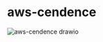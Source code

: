 # aws-cendence

![aws-cendence drawio](https://github.com/user-attachments/assets/b7650a30-f5b2-4039-bc37-395013c96d6a)
